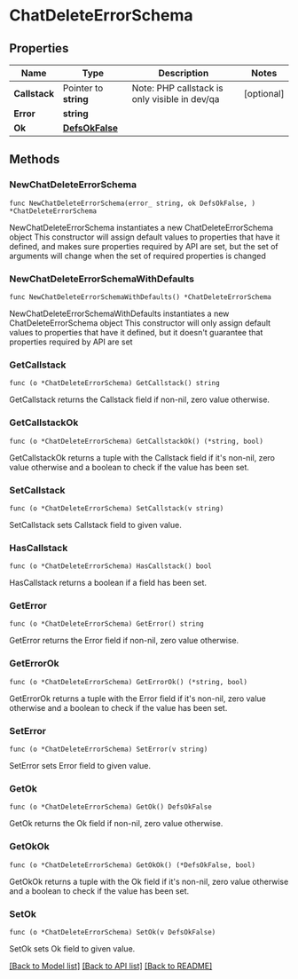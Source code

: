 # ChatDeleteErrorSchema

## Properties

Name | Type | Description | Notes
------------ | ------------- | ------------- | -------------
**Callstack** | Pointer to **string** | Note: PHP callstack is only visible in dev/qa | [optional] 
**Error** | **string** |  | 
**Ok** | [**DefsOkFalse**](DefsOkFalse.md) |  | 

## Methods

### NewChatDeleteErrorSchema

`func NewChatDeleteErrorSchema(error_ string, ok DefsOkFalse, ) *ChatDeleteErrorSchema`

NewChatDeleteErrorSchema instantiates a new ChatDeleteErrorSchema object
This constructor will assign default values to properties that have it defined,
and makes sure properties required by API are set, but the set of arguments
will change when the set of required properties is changed

### NewChatDeleteErrorSchemaWithDefaults

`func NewChatDeleteErrorSchemaWithDefaults() *ChatDeleteErrorSchema`

NewChatDeleteErrorSchemaWithDefaults instantiates a new ChatDeleteErrorSchema object
This constructor will only assign default values to properties that have it defined,
but it doesn't guarantee that properties required by API are set

### GetCallstack

`func (o *ChatDeleteErrorSchema) GetCallstack() string`

GetCallstack returns the Callstack field if non-nil, zero value otherwise.

### GetCallstackOk

`func (o *ChatDeleteErrorSchema) GetCallstackOk() (*string, bool)`

GetCallstackOk returns a tuple with the Callstack field if it's non-nil, zero value otherwise
and a boolean to check if the value has been set.

### SetCallstack

`func (o *ChatDeleteErrorSchema) SetCallstack(v string)`

SetCallstack sets Callstack field to given value.

### HasCallstack

`func (o *ChatDeleteErrorSchema) HasCallstack() bool`

HasCallstack returns a boolean if a field has been set.

### GetError

`func (o *ChatDeleteErrorSchema) GetError() string`

GetError returns the Error field if non-nil, zero value otherwise.

### GetErrorOk

`func (o *ChatDeleteErrorSchema) GetErrorOk() (*string, bool)`

GetErrorOk returns a tuple with the Error field if it's non-nil, zero value otherwise
and a boolean to check if the value has been set.

### SetError

`func (o *ChatDeleteErrorSchema) SetError(v string)`

SetError sets Error field to given value.


### GetOk

`func (o *ChatDeleteErrorSchema) GetOk() DefsOkFalse`

GetOk returns the Ok field if non-nil, zero value otherwise.

### GetOkOk

`func (o *ChatDeleteErrorSchema) GetOkOk() (*DefsOkFalse, bool)`

GetOkOk returns a tuple with the Ok field if it's non-nil, zero value otherwise
and a boolean to check if the value has been set.

### SetOk

`func (o *ChatDeleteErrorSchema) SetOk(v DefsOkFalse)`

SetOk sets Ok field to given value.



[[Back to Model list]](../README.md#documentation-for-models) [[Back to API list]](../README.md#documentation-for-api-endpoints) [[Back to README]](../README.md)


